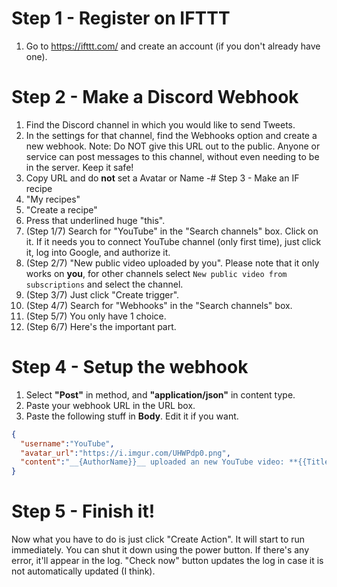 # Step 1 - Register on IFTTT
1. Go to https://ifttt.com/ and create an account (if you don't already have one).

# Step 2 - Make a Discord Webhook
1. Find the Discord channel in which you would like to send Tweets.
2. In the settings for that channel, find the Webhooks option and create a new webhook. Note: Do NOT give this URL out to the public. Anyone or service can post messages to this channel, without even needing to be in the server. Keep it safe!
3. Copy URL and do **not** set a Avatar or Name
-# Step 3 - Make an IF recipe
1. "My recipes"
2. "Create a recipe"
3. Press that underlined huge "this".
4. (Step 1/7) Search for "YouTube" in the "Search channels" box. Click on it. If it needs you to connect YouTube channel (only first time), just click it, log into Google, and authorize it.
5. (Step 2/7) "New public video uploaded by you". Please note that it only works on **you**, for other channels select `New public video from subscriptions` and select the channel.
6. (Step 3/7) Just click "Create trigger".
8. (Step 4/7) Search for "Webhooks" in the "Search channels" box.
9. (Step 5/7) You only have 1 choice.
10. (Step 6/7) Here's the important part.

# Step 4 - Setup the webhook

1. Select **"Post"** in method, and **"application/json"** in content type.
2. Paste your webhook URL in the URL box.
3. Paste the following stuff in **Body**. Edit it if you want.
```json
{
  "username":"YouTube",
  "avatar_url":"https://i.imgur.com/UHWPdp0.png",
  "content":"__{AuthorName}}__ uploaded an new YouTube video: **{{Title}}**: {{Url}}"
}
```
# Step 5 - Finish it!

Now what you have to do is just click "Create Action". It will start to run immediately. You can shut it down using the power button. If there's any error, it'll appear in the log. "Check now" button updates the log in case it is not automatically updated (I think).